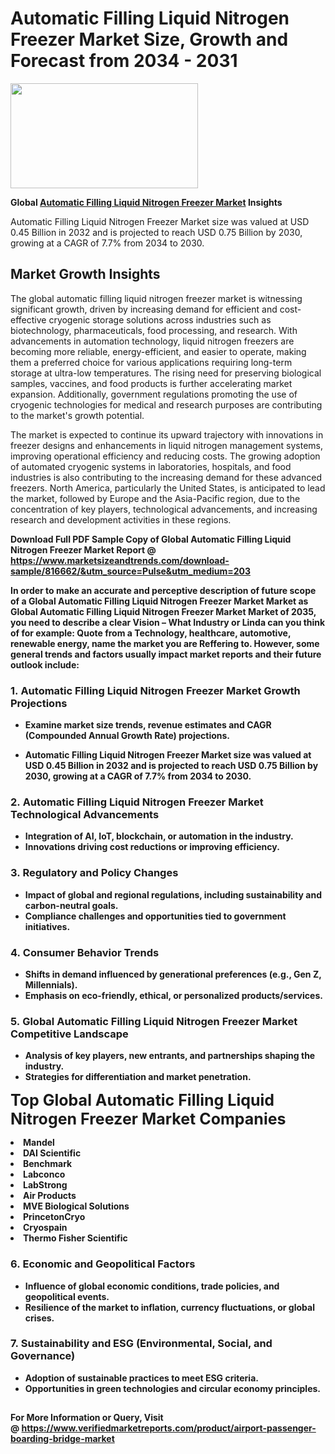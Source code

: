 <H1>Automatic Filling Liquid Nitrogen Freezer Market Size, Growth and Forecast from 2034 - 2031</H1><img class="aligncenter size-medium wp-image-584254" src="https://thirdeyenews.in/wp-content/uploads/2034/09/Global-Market-Research-300x168.jpeg" alt="" width="300" height="168" /><p><strong>Global&nbsp;<a href="https://www.marketsizeandtrends.com/download-sample/816662/&amp;utm_source=Pulse&amp;utm_medium=203">Automatic Filling Liquid Nitrogen Freezer Market</a> Insights</strong></p><p>Automatic Filling Liquid Nitrogen Freezer Market size was valued at USD 0.45 Billion in 2032 and is projected to reach USD 0.75 Billion by 2030, growing at a CAGR of 7.7% from 2034 to 2030.</p><p><h2>Market Growth Insights</h2> <p>The global automatic filling liquid nitrogen freezer market is witnessing significant growth, driven by increasing demand for efficient and cost-effective cryogenic storage solutions across industries such as biotechnology, pharmaceuticals, food processing, and research. With advancements in automation technology, liquid nitrogen freezers are becoming more reliable, energy-efficient, and easier to operate, making them a preferred choice for various applications requiring long-term storage at ultra-low temperatures. The rising need for preserving biological samples, vaccines, and food products is further accelerating market expansion. Additionally, government regulations promoting the use of cryogenic technologies for medical and research purposes are contributing to the market's growth potential.</p> <p><strong></strong></p> <p>The market is expected to continue its upward trajectory with innovations in freezer designs and enhancements in liquid nitrogen management systems, improving operational efficiency and reducing costs. The growing adoption of automated cryogenic systems in laboratories, hospitals, and food industries is also contributing to the increasing demand for these advanced freezers. North America, particularly the United States, is anticipated to lead the market, followed by Europe and the Asia-Pacific region, due to the concentration of key players, technological advancements, and increasing research and development activities in these regions.</p> <p><strong></p><p><span class=""><strong>Download Full PDF Sample Copy of Global Automatic Filling Liquid Nitrogen Freezer Market Report</strong> @ <a href="https://www.marketsizeandtrends.com/download-sample/816662/&amp;utm_source=Pulse&amp;utm_medium=203" target="_blank">https://www.marketsizeandtrends.com/download-sample/816662/&amp;utm_source=Pulse&amp;utm_medium=203</a></span></p><p>In order to make an accurate and perceptive description of future scope of a Global&nbsp;Automatic Filling Liquid Nitrogen Freezer Market Market as Global&nbsp;Automatic Filling Liquid Nitrogen Freezer Market Market of 2035, you need to describe a clear Vision &ndash; What Industry or Linda can you think of for example: Quote from a Technology, healthcare, automotive, renewable energy, name the market you are Reffering to. However, some general trends and factors usually impact market reports and their future outlook include:</p><h3>1.&nbsp;<strong>Automatic Filling Liquid Nitrogen Freezer Market Growth Projections</strong></h3><ul><li>Examine market size trends, revenue estimates and CAGR (Compounded Annual Growth Rate) projections.</li><li><p>Automatic Filling Liquid Nitrogen Freezer Market size was valued at USD 0.45 Billion in 2032 and is projected to reach USD 0.75 Billion by 2030, growing at a CAGR of 7.7% from 2034 to 2030.</p></li></ul><h3>2.&nbsp;<strong>Automatic Filling Liquid Nitrogen Freezer Market Technological Advancements</strong></h3><ul><li>Integration of AI, IoT, blockchain, or automation in the industry.</li><li>Innovations driving cost reductions or improving efficiency.</li></ul><h3>3.&nbsp;<strong>Regulatory and Policy Changes</strong></h3><ul><li>Impact of global and regional regulations, including sustainability and carbon-neutral goals.</li><li>Compliance challenges and opportunities tied to government initiatives.</li></ul><h3>4.&nbsp;<strong>Consumer Behavior Trends</strong></h3><ul><li>Shifts in demand influenced by generational preferences (e.g., Gen Z, Millennials).</li><li>Emphasis on eco-friendly, ethical, or personalized products/services.</li></ul><h3>5.&nbsp;<strong>Global Automatic Filling Liquid Nitrogen Freezer Market Competitive Landscape</strong></h3><ul><li>Analysis of key players, new entrants, and partnerships shaping the industry.</li><li>Strategies for differentiation and market penetration.</li></ul><p data-pm-slice="1 1 []"><span style="color: inherit; font-family: inherit; font-size: 25px;">Top Global Automatic Filling Liquid Nitrogen Freezer Market Companies</span></p><div class="" data-test-id=""><p><li>Mandel</li><li> DAI Scientific</li><li> Benchmark</li><li> Labconco</li><li> LabStrong</li><li> Air Products</li><li> MVE Biological Solutions</li><li> PrincetonCryo</li><li> Cryospain</li><li> Thermo Fisher Scientific</li></p></div><h3>6.&nbsp;<strong>Economic and Geopolitical Factors</strong></h3><ul><li>Influence of global economic conditions, trade policies, and geopolitical events.</li><li>Resilience of the market to inflation, currency fluctuations, or global crises.</li></ul><h3>7.&nbsp;<strong>Sustainability and ESG (Environmental, Social, and Governance)</strong></h3><ul><li>Adoption of sustainable practices to meet ESG criteria.</li><li>Opportunities in green technologies and circular economy principles.</li></ul><h2><strong style="font-size: 14px;">For More Information or Query, Visit @&nbsp;</strong><a style="background-color: #ffffff; font-size: 14px;" href="https://www.marketsizeandtrends.com/report/automatic-filling-liquid-nitrogen-freezer-market/" target="_blank">https://www.verifiedmarketreports.com/product/airport-passenger-boarding-bridge-market</a></h2>
